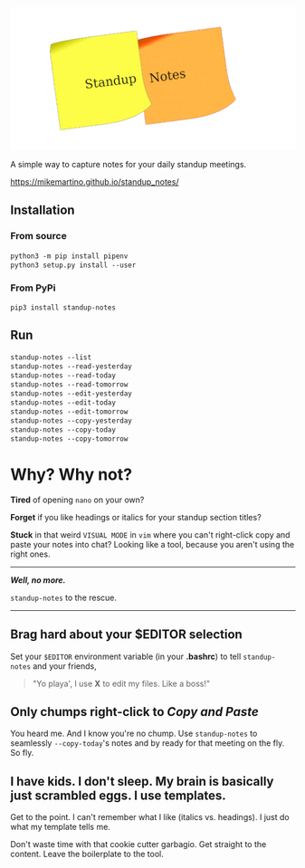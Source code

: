 ![](images/standup-notes.png)

A simple way to capture notes for your daily standup meetings.

https://mikemartino.github.io/standup_notes/

## Installation
### From source

```
python3 -m pip install pipenv 
python3 setup.py install --user
```
### From PyPi

```
pip3 install standup-notes
```

## Run
```
standup-notes --list
standup-notes --read-yesterday
standup-notes --read-today
standup-notes --read-tomorrow
standup-notes --edit-yesterday
standup-notes --edit-today
standup-notes --edit-tomorrow
standup-notes --copy-yesterday
standup-notes --copy-today
standup-notes --copy-tomorrow
```

# Why? Why not?

__Tired__ of opening `nano` on your own?

__Forget__ if you like headings or italics for your standup section titles?

__Stuck__ in that weird `VISUAL MODE` in `vim` where you can't right-click copy and paste your notes into chat? Looking like a tool, because you aren't using the right ones.


***

_**Well, no more.**_

`standup-notes` to the rescue.

***

## Brag hard about your $EDITOR selection
 
Set your `$EDITOR` environment variable (in your __.bashrc__) to tell `standup-notes` and your friends, 

> "Yo playa', I use __X__ to edit my files. Like a boss!" 

## Only chumps right-click to _Copy and Paste_

You heard me. And I know you're no chump. Use `standup-notes` to seamlessly `--copy-today`'s notes and by ready for that meeting on the fly. So fly.

## I have kids. I don't sleep. My brain is basically just scrambled eggs. I use templates.

Get to the point. I can't remember what I like (italics vs. headings). I just do what my template tells me. 

Don't waste time with that cookie cutter garbagio. Get straight to the content. Leave the boilerplate to the tool. 
